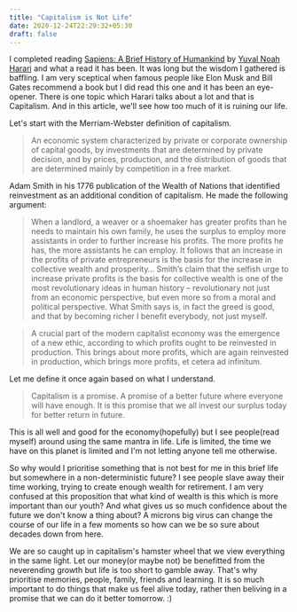 ```yaml
---
title: "Capitalism is Not Life"
date: 2020-12-24T22:29:32+05:30
draft: false
---
```


I completed reading [Sapiens: A Brief History of Humankind](https://en.wikipedia.org/wiki/Sapiens:_A_Brief_History_of_Humankind) by 
[Yuval Noah Harari](https://www.ynharari.com) and what a read it has been. It was long but the wisdom I gathered is baffling. I am very sceptical when famous people like Elon Musk and Bill Gates recommend a book but I did read this one and it has been an eye-opener. There is one topic which Harari talks about a lot and that is Capitalism. And in this article, we'll see how too much of it is ruining our life.

Let's start with the Merriam-Webster definition of capitalism.

> An economic system characterized by private or corporate ownership of capital goods, by investments that are determined by private decision, and by prices, production, and the distribution of goods that are determined mainly by competition in a free market.

Adam Smith in his 1776 publication of the Wealth of Nations that identified reinvestment as an additional condition of capitalism. He made the following argument:

> When a landlord, a weaver or a shoemaker has greater profits than he needs to maintain his own family, he uses the surplus to employ more assistants in order to further increase his profits. The more profits he has, the more assistants he can employ. It follows that an increase in the profits of private entrepreneurs is the basis for the increase in collective wealth and prosperity… Smith’s claim that the selfish urge to increase private profits is the basis for collective wealth is one of the most revolutionary ideas in human history – revolutionary not just from an economic perspective, but even more so from a moral and political perspective. What Smith says is, in fact the greed is good, and that by becoming richer I benefit everybody, not just myself.

> A crucial part of the modern capitalist economy was the emergence of a new ethic, according to which profits ought to be reinvested in production. This brings about more profits, which are again reinvested in production, which brings more profits, et cetera ad infinitum.

Let me define it once again based on what I understand.

> Capitalism is a promise. A promise of a better future where everyone will have enough. It is this promise that we all invest our surplus today for better return in future.

This is all well and good for the economy(hopefully) but I see people(read myself) around using the same mantra in life. Life is limited, the time we have on this planet is limited and I'm not letting anyone tell me otherwise.

So why would I prioritise something that is not best for me in this brief life but somewhere in a non-deterministic future? I see people slave away their time working, trying to create enough wealth for retirement. I am very confused at this proposition that what kind of wealth is this which is more important than our youth? And what gives us so much confidence about the future we don't know a thing about? A microns big virus can change the course of our life in a few moments so how can we be so sure about decades down from here.

We are so caught up in capitalism's hamster wheel that we view everything in the same light. Let our money(or maybe not) be benefitted from the neverending growth but life is too short to gamble away. That's why prioritise memories, people, family, friends and learning. It is so much important to do things that make us feel alive today, rather then beliving in a promise that we can do it better tomorrow. :)
